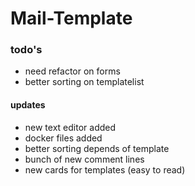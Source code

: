 # Mail-Template


### todo's

<ul>
  <li> need refactor on forms</li>
  <li> better sorting on templatelist </li>
</ul>

#### updates


<ul>
  <li> new text editor added </li>
  <li> docker files added </li>
  <li> better sorting depends of template </li>
  <li> bunch of new comment lines </li>
  <li> new cards for templates (easy to read) </li>
  
</ul>
